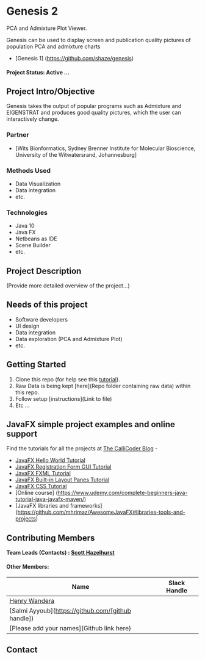 # Genesis 2
PCA and Admixture Plot Viewer.

Genesis can be used to display screen and publication quality pictures of population PCA and admixture charts
+ [Genesis 1] (https://github.com/shaze/genesis)

#### Project Status: Active ...

## Project Intro/Objective
Genesis takes the output of popular programs such as Admixture and EIGENSTRAT and produces good quality pictures, which the user can interactively change.

### Partner
* [Wits Bionformatics, Sydney Brenner Institute for Molecular Bioscience, University of the Witwatersrand, Johannesburg]

### Methods Used
* Data Visualization
* Data integration
* etc.

### Technologies
* Java 10
* Java FX
* Netbeans as IDE
* Scene Builder
* etc. 

## Project Description
(Provide more detailed overview of the project...)

## Needs of this project
- Software developers
- UI design
- Data integration
- Data exploration (PCA and Admixture Plot)
- etc.

## Getting Started

1. Clone this repo (for help see this [tutorial](https://help.github.com/articles/cloning-a-repository/)).
2. Raw Data is being kept [here](Repo folder containing raw data) within this repo.    
3. Follow setup [instructions](Link to file)
4. Etc ...

## JavaFX simple project examples and online support
Find the tutorials for all the projects at [The CalliCoder Blog](https://www.callicoder.com) - 

+ [JavaFX Hello World Tutorial](https://www.callicoder.com/javafx-desktop-application-development-tutorial/) 
+ [JavaFX Registration Form GUI Tutorial](https://www.callicoder.com/javafx-registration-form-gui-tutorial/)
+ [JavaFX FXML Tutorial](https://www.callicoder.com/javafx-fxml-form-gui-tutorial/)
+ [JavaFX Built-in Layout Panes Tutorial](https://www.callicoder.com/javafx-built-in-layout-panes-tutorial/)
+ [JavaFX CSS Tutorial](https://www.callicoder.com/javafx-css-tutorial/)
+ [Online course] (https://www.udemy.com/complete-beginners-java-tutorial-java-javafx-maven/)
+ [JavaFX libraries and frameworks] (https://github.com/mhrimaz/AwesomeJavaFX#libraries-tools-and-projects)

## Contributing Members

**Team Leads (Contacts) : [Scott Hazelhurst](https://github.com/shaze)**

#### Other Members:

|Name     |  Slack Handle   | 
|---------|-----------------|
|[Henry Wandera](https://github.com/HENRY-JERRY)|
|[Salmi Ayyoub](https://github.com/[github handle])|
|[Please add your names](Github link here)|

## Contact


